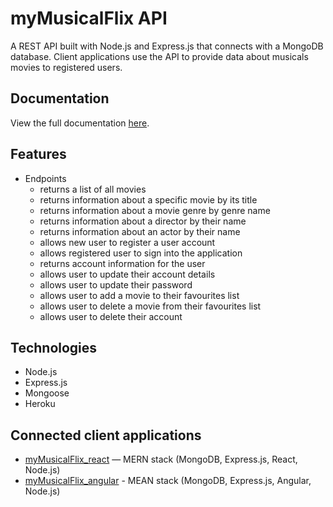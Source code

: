 # myMusicalFlix API

A REST API built with Node.js and Express.js that connects with a MongoDB database. Client applications use the API to provide data about musicals movies to registered users.

## Documentation
View the full documentation [here](https://mymusicalflix.herokuapp.com/documentation.html).

## Features
* Endpoints
  * returns a list of all movies
  * returns information about a specific movie by its title
  * returns information about a movie genre by genre name
  * returns information about a director by their name
  * returns information about an actor by their name
  * allows new user to register a user account
  * allows registered user to sign into the application
  * returns account information for the user
  * allows user to update their account details
  * allows user to update their password
  * allows user to add a movie to their favourites list
  * allows user to delete a movie from their favourites list
  * allows user to delete their account
  
## Technologies
  * Node.js
  * Express.js
  * Mongoose
  * Heroku

## Connected client applications
  * [myMusicalFlix_react](https://github.com/hylee-vx/myMusicalFlix_react) — MERN stack (MongoDB, Express.js, React, Node.js)
  * [myMusicalFlix_angular](https://github.com/hylee-vx/myMusicalFlix_angular) - MEAN stack (MongoDB, Express.js, Angular, Node.js)
